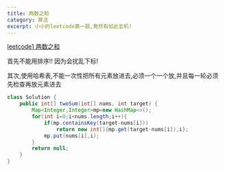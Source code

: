 ```yaml
---
title: 两数之和
category: 算法
excerpt: 小小的leetcode第一题,竟然有如此玄机!
---
```


[leetcode1 两数之和](https://leetcode.cn/problems/two-sum/)

首先不能用排序!! 因为会扰乱下标!

其次,使用哈希表,不能一次性把所有元素放进去,必须一个一个放,并且每一轮必须先检查再放元素进去

```java
class Solution {
    public int[] twoSum(int[] nums, int target) {
        Map<Integer,Integer>mp=new HashMap<>();
        for(int i=0;i<nums.length;i++){
            if(mp.containsKey(target-nums[i]))
                return new int[]{mp.get(target-nums[i]),i};
            mp.put(nums[i],i);
        }
        return null;
    }
}
```


